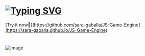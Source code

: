 # <a href="https://git.io/typing-svg"><img src="https://readme-typing-svg.demolab.com?font=Fira+Code&size=30&pause=1000&width=435&lines=JS-Game-Engine" alt="Typing SVG" /></a>


[Try it now🦋](https://github.com/sara-gaballa/JS-Game-Engine](https://sara-gaballa.github.io/JS-Game-Engine)

#

![image](https://github.com/sara-gaballa/JS-Game-Engine/assets/96298154/94c9c31d-2e39-4605-b6da-c762a21814bd)


